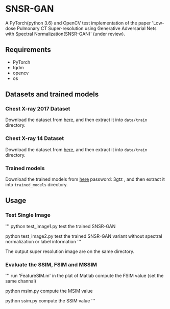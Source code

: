 # SNSR-GAN
A PyTorch(python 3.6) and OpenCV test implementation of the paper 'Low-dose Pulmonary CT Super-resolution using Generative Adversarial Nets with Spectral Normalization(SNSR-GAN)' (under review).

## Requirements
- PyTorch
- tqdm
- opencv
- os

## Datasets and trained models

### Chest X-ray 2017 Dataset
Download the dataset from [here](https://data.mendeley.com/datasets/rscbjbr9sj/3), and then extract it into `data/train` directory.

### Chest X-ray 14 Dataset
Download the dataset from [here](https://nihcc.app.box.com/v/ChestXray-NIHCC), and then extract it into `data/train` directory.

### Trained models
Download the trained models from [here](https://pan.baidu.com/s/1PXVnLlGv_tvBXeGjGCuLdQ) password: 3gtz , and then extract it into `trained_models` directory.

## Usage

### Test Single Image
'''
python test_image1.py         test the trained SNSR-GAN 

python test_image2.py         test the trained SNSR-GAN variant without spectral normalization or label information
'''

The output super resolution image are on the same directory.

### Evaluate the SSIM, FSIM and MSSIM
'''
run 'FeatureSIM.m' in the plat of Matlab         compute the FSIM value (set the same channal)

python msim.py                                   compute the MSIM value 

python ssim.py                                   compute the SSIM value
'''

